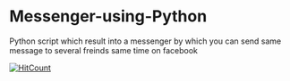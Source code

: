 # Messenger-using-Python
Python script which result into a messenger by which you can send same message to several freinds same time on facebook



[![HitCount](http://hits.dwyl.io/vinaybhutange/Messenger-using-Python.svg)](http://hits.dwyl.io/vinaybhutange/Messenger-using-Python)
